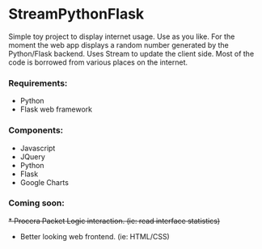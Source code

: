 # StreamPythonFlask


Simple toy project to display internet usage. Use as you like.
For the moment the web app displays a random number generated by the Python/Flask backend.
Uses Stream to update the client side. Most of the code is borrowed from various places on the internet. 


### Requirements:

  * Python
  * Flask web framework


### Components:
  
  * Javascript
  * JQuery
  * Python
  * Flask
  * Google Charts


### Coming soon:

~~* Procera Packet Logic interaction. (ie: read interface statistics)~~
  * Better looking web frontend. (ie: HTML/CSS)



